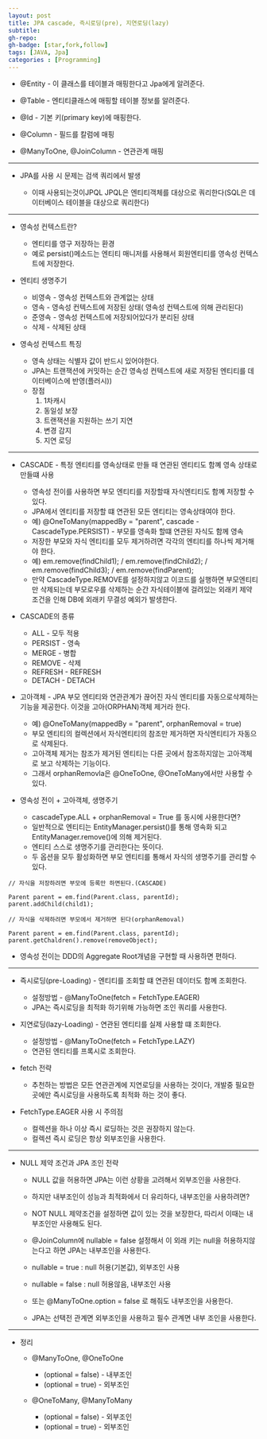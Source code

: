 ```yaml
---
layout: post
title: JPA cascade, 즉시로딩(pre), 지연로딩(lazy)
subtitle:
gh-repo:
gh-badge: [star,fork,follow]
tags: [JAVA, Jpa]
categories : [Programming]
---
```


* @Entity - 이 클래스를 테이블과 매핑한다고 Jpa에게 알려준다.

* @Table - 엔티티클래스에 매핑할 테이블 정보를 알려준다.

* @Id - 기본 키(primary key)에 매핑한다.

* @Column - 필드를 칼럼에 매핑

* @ManyToOne, @JoinColumn - 연관관계 매핑
---

* JPA를 사용 시 문제는 검색 쿼리에서 발생

    - 이때 사용되는것이JPQL
    JPQL은 엔티티객체를 대상으로 쿼리한다(SQL은 데이터베이스 테이블을 대상으로 쿼리한다)

---

* 영속성 컨텍스트란?
    - 엔티티를 영구 저장하는 환경
    - 예로 persist()메소드는 엔티티 매니저를 사용해서 회원엔티티를 영속성 컨텍스트에 저장한다.

* 엔티티 생명주기
    - 비영속 - 영속성 컨텍스트와 관계없는 상태
    - 영속 - 영속성 컨텍스트에 저장된 상태( 영속성 컨텍스트에 의해 관리된다)
    - 준영속 - 영속성 컨텍스트에 저장되어있다가 분리된 상태
    - 삭제 - 삭제된 상태

* 영속성 컨텍스트 특징 
    - 영속 상태는 식별자 값이 반드시 있어야한다.
    - JPA는 트랜잭션에 커밋하는 순간 영속성 컨텍스트에 새로 저장된 엔티티를 데이터베이스에 반영(플러시))
    - 장점 
        1. 1차캐시
        2. 동일성 보장
        3. 트랜잭션을 지원하는 쓰기 지연
        4. 변경 감지
        5. 지연 로딩

---

* CASCADE - 특정 엔티티를 영속상태로 만들 때 연관된 엔티티도 함꼐 영속 상태로 만들떄 사용
    - 영속성 전이를 사용하면 부모 엔티티를 저장할때 자식엔티티도 함꼐 저장할 수 있다.
    - JPA에서 엔티티를 저장할 떄 연관된 모든 엔티티는 영속상태여야 한다.
    - 예) @OneToMany(mappedBy = "parent", cascade - CascadeType.PERSIST) - 부모를 영속화 할떄 연관된 자식도 함께 영속
    - 저장한 부모와 자식 엔티티를 모두 제거하려면 각각의 엔티티를 하나씩 제거해야 한다.
    - 예) em.remove(findChild1); / em.remove(findChild2); / em.remove(findChild3); / em.remove(findParent);
    - 만약 CascadeType.REMOVE를 설정하지않고 이코드를 실행하면 부모엔티티만 삭제되는데 부모로우를 삭제하는 순간 자식테이블에 걸려있는 외래키 제약조건을 인해 DB에 외래키 무결성 예외가 발생한다.

* CASCADE의 종류
    - ALL - 모두 적용
    - PERSIST - 영속
    - MERGE - 병합
    - REMOVE - 삭제
    - REFRESH - REFRESH
    - DETACH - DETACH

* 고아객체 - JPA 부모 엔티티와 연관관계가 끊어진 자식 엔티티를 자동으로삭제하는 기능을 제공한다. 이것을 고아(ORPHAN)객체 제거라 한다.
    - 예) @OneToMany(mappedBy = "parent", orphanRemoval = true)
    - 부모 엔티티의 컬렉션에서 자식엔티티의 참조만 제거하면 자식엔티티가 자동으로 삭제된다.
    - 고아객체 제거는 참조가 제거된 엔티티는 다른 곳에서 참조하지않는 고아객체로 보고 삭제하는 기능이다.
    - 그래서 orphanRemovla은 @OneToOne, @OneToMany에서만 사용할 수 있다.

* 영속성 전이 + 고아객체, 생명주기
    - cascadeType.ALL + orphanRemoval = True 를 동시에 사용한다면?
    - 일반적으로 엔티티는 EntityManager.persist()를 통해 영속화 되고 EntityManager.remove()에 의해 제거된다.
    - 엔티티 스스로 생명주기를 관리한다는 뜻이다.
    - 두 옵션을 모두 활성화하면 부모 엔티티를 통해서 자식의 생명주기를 관리할 수 있다.

~~~
// 자식을 저장하려면 부모에 등록만 하면된다.(CASCADE)

Parent parent = em.find(Parent.class, parentId);
parent.addChild(child1);

// 자식을 삭제하려면 부모에서 제거하면 된다(orphanRemoval)

Parent parent = em.find(Parent.class, parentId);
parent.getChaldren().remove(removeObject);

~~~

* 영속성 전이는 DDD의 Aggregate Root개념을 구현할 때 사용하면 편하다.


---

* 즉시로딩(pre-Loading) - 엔티티를 조회할 떄 연관된 데이터도 함꼐 조회한다.
    - 설정방법 - @ManyToOne(fetch = FetchType.EAGER)
    - JPA는 즉시로딩을 최적화 하기위해 가능하면 조인 쿼리를 사용한다.

* 지연로딩(lazy-Loading) - 연관된 엔티티를 실제 사용할 떄 조회한다.
    - 설정방법 - @ManyToOne(fetch = FetchType.LAZY)
    - 연관된 엔티티를 프록시로 조회한다. 

* fetch 전략
    - 추천하는 방법은 모든 연관관계에 지연로딩을 사용하는 것이다, 개발중 필요한 곳에만 즉시로딩을 사용하도록 최적화 하는 것이 좋다.

* FetchType.EAGER 사용 시 주의점
    - 컬렉션을 하나 이상 즉시 로딩하는 것은 권장하지 않는다.
    - 컬렉션 즉시 로딩은 항상 외부조인을 사용한다.


---

* NULL 제약 조건과 JPA 조인 전략
    - NULL 값을 허용하면 JPA는 이런 상황을 고려해서 외부조인을 사용한다.
    - 하지만 내부조인이 성능과 최적화에서 더 유리하다, 내부조인을 사용하려면?
    - NOT NULL 제약조건을 설정하면 값이 있는 것을 보장한다, 따리서 이때는 내부조인만 사용해도 된다.
    - @JoinColumn에 nullable = false 설정해서 이 외래 키는 null을 허용하지않는다고 하면 JPA는 내부조인을 사용한다.

    - nullable = true : null 허용(기본값), 외부조인 사용
    - nullable = false : null 허용않음, 내부조인 사용
    - 또는 @ManyToOne.option = false 로 해줘도 내부조인을 사용한다.
    - JPA는 선택전 관계면 외부조인을 사용하고 필수 관계면 내부 조인을 사용한다.

---

* 정리
    - @ManyToOne, @OneToOne 
        - (optional = false) - 내부조인
        - (optional = true) - 외부조인

    - @OneToMany, @ManyToMany
        - (optional = false) - 외부조인
        - (optional = true) - 외부조인





